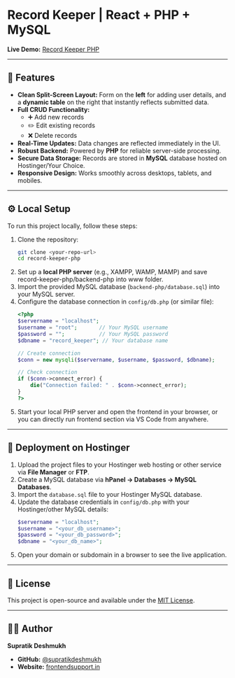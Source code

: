 # Record Keeper | React + PHP + MySQL

**Live Demo:** [Record Keeper PHP](https://frontendsupport.in/projects/record-keeper-php/)

---

## 🔹 Features  

- **Clean Split-Screen Layout:** Form on the **left** for adding user details, and a **dynamic table** on the right that instantly reflects submitted data.  
- **Full CRUD Functionality:**  
    - ➕ Add new records  
    - ✏️ Edit existing records  
    - ❌ Delete records  
- **Real-Time Updates:** Data changes are reflected immediately in the UI.  
- **Robust Backend:** Powered by **PHP** for reliable server-side processing.  
- **Secure Data Storage:** Records are stored in **MySQL** database hosted on Hostinger/Your Choice.  
- **Responsive Design:** Works smoothly across desktops, tablets, and mobiles.  

---

## ⚙️ Local Setup  

To run this project locally, follow these steps:

1. Clone the repository:  
    ```bash
    git clone <your-repo-url>
    cd record-keeper-php
    ```
2. Set up a **local PHP server** (e.g., XAMPP, WAMP, MAMP) and save record-keeper-php/backend-php into www folder.  
3. Import the provided MySQL database (`backend-php/database.sql`) into your MySQL server.  
4. Configure the database connection in `config/db.php` (or similar file):  
    ```php
    <?php
    $servername = "localhost";
    $username = "root";       // Your MySQL username
    $password = "";           // Your MySQL password
    $dbname = "record_keeper"; // Your database name

    // Create connection
    $conn = new mysqli($servername, $username, $password, $dbname);

    // Check connection
    if ($conn->connect_error) {
        die("Connection failed: " . $conn->connect_error);
    }
    ?>
    ```
5. Start your local PHP server and open the frontend in your browser, or you can directly run frontend section via VS Code from anywhere.

---

## 🚀 Deployment on Hostinger  

1. Upload the project files to your Hostinger web hosting or other service via **File Manager** or **FTP**.  
2. Create a MySQL database via **hPanel → Databases → MySQL Databases**.  
3. Import the `database.sql` file to your Hostinger MySQL database.  
4. Update the database credentials in `config/db.php` with your Hostinger/other MySQL details:  
    ```php
    $servername = "localhost";
    $username = "<your_db_username>";
    $password = "<your_db_password>";
    $dbname = "<your_db_name>";
    ```
5. Open your domain or subdomain in a browser to see the live application.  

---

## 📜 License  

This project is open-source and available under the [MIT License](LICENSE).  

---

## 👨‍💻 Author  

**Supratik Deshmukh**  

- **GitHub:** [@supratikdeshmukh](https://github.com/supratikdeshmukh)  
- **Website:** [frontendsupport.in](https://frontendsupport.in)  
